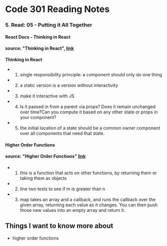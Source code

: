# Code 301 Reading Notes 
### 5. Read: 05 - Putting it All Together 

####  React Docs - Thinking in React
####  source: "Thinking in React",  [link](https://reactjs.org/docs/thinking-in-react.html)

**Thinking in React**  
- 1. single responsibility principle: a component should only do one thing
- 2. a static version is a version without interactivity 
- 3. make it interactive with JS 
- 4. Is it passed in from a parent via props? Does it remain unchanged over time?Can you compute it based on any other state or props in your component?
- 5. the initial location of a state should be a common owner component over all components that need that state.

#### Higher Order Functions 
#### source: "Higher Order Functions" [link](https://eloquentjavascript.net/05_higher_order.html#h_xxCc98lOBK)
- 1. this is a function that acts on other functions, by returning them or taking them as objects
- 2. line two tests to see if m is greater than n 
- 3. map takes an array and a callback, and runs the callback over the given array, returning each value as it changes. You can then push those new values into an empty array and return it. 

## Things I want to know more about
- higher order functions
